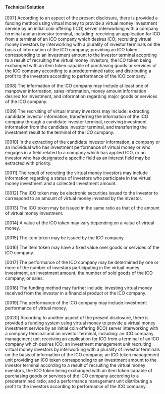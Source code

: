 #### Technical Solution
[007] According to an aspect of the present disclosure, there is provided a funding method using virtual money to provide a virtual money investment service by an initial coin offering (ICO) server interworking with a company terminal and an investor terminal, including: receiving an application for ICO from a terminal of an ICO company which desires ICO; recruiting virtual money investors by interworking with a plurality of investor terminals on the basis of information of the ICO company; providing an ICO token corresponding to an investment amount to the investor terminal according to a result of recruiting the virtual money investors, the ICO token being exchanged with an item token capable of purchasing goods or services of the ICO company according to a predetermined ratio; and distributing a profit to the investors according to performance of the ICO company.

[008] The information of the ICO company may include at least one of manpower information, sales information, money amount information desired for investment, and information regarding major goods or services of the ICO company.

[009]	The recruiting of virtual money investors may include: extracting candidate investor information, transferring the information of the ICO company through a candidate investor terminal, receiving investment information from the candidate investor terminal, and transferring the investment result to the terminal of the ICO company.

[0010]	In the extracting of the candidate investor information, a company or an individual who has investment performance of virtual money or who engages in a field related to a company which has applied ICO, or an investor who has designated a specific field as an interest field may be extracted with priority.

[0011]	The result of recruiting the virtual money investors may include information regarding a status of investors who participate in the virtual money investment and a collected investment amount.

[0012] The ICO token may be electronic securities issued to the investor to correspond to an amount of virtual money invested by the investor.

[0013] The ICO token may be issued in the same ratio as that of the amount of virtual money investment.

[0014] A value of the ICO token may vary depending on a value of virtual money.

[0015] The item token may be issued by the ICO company.

[0016] The item token may have a fixed value over goods or services of the ICO company.

[0017] The performance of the ICO company may be determined by one or more of the number of investors participating in the virtual money investment, an investment amount, the number of sold goods of the ICO company, or sales.

[0018] The funding method may further include: investing virtual money received from the investor in a financial product or the ICO company.

[0019] The performance of the ICO company may include investment performance of virtual money.

[0020]	According to another aspect of the present disclosure, there is provided a funding system using virtual money to provide a virtual money investment service by an initial coin offering (ICO) server interworking with a company terminal and an investor terminal, including: an ICO company management unit receiving an application for ICO from a terminal of an ICO company which desires ICO; an investment management unit recruiting virtual money investors by interworking with a plurality of investor terminals on the basis of information of the ICO company; an ICO token management unit providing an ICO token corresponding to an investment amount to the investor terminal according to a result of recruiting the virtual money investors, the ICO token being exchanged with an item token capable of purchasing goods or services of the ICO company according to a predetermined ratio; and a performance management unit distributing a profit to the investors according to performance of the ICO company.
